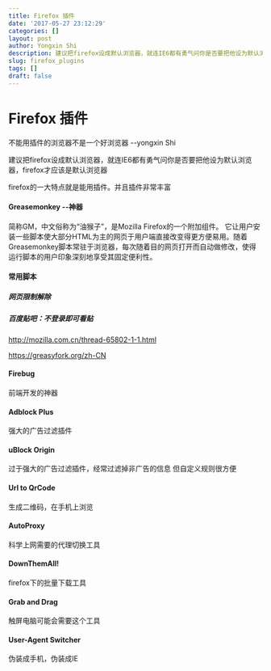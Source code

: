 ```yaml
---
title: Firefox 插件
date: '2017-05-27 23:12:29'
categories: []
layout: post
author: Yongxin Shi
description: 建议把firefox设成默认浏览器，就连IE6都有勇气问你是否要把他设为默认浏览器，firefox才应该是默认浏览器
slug: firefox_plugins
tags: []
draft: false
---
```


Firefox 插件
==========
不能用插件的浏览器不是一个好浏览器 --yongxin Shi

建议把firefox设成默认浏览器，就连IE6都有勇气问你是否要把他设为默认浏览器，firefox才应该是默认浏览器

firefox的一大特点就是能用插件。并且插件非常丰富


#### Greasemonkey --神器
简称GM，中文俗称为“油猴子”，是Mozilla Firefox的一个附加组件。
它让用户安装一些脚本使大部分HTML为主的网页于用户端直接改变得更方便易用。随着Greasemonkey脚本常驻于浏览器，每次随着目的网页打开而自动做修改，使得运行脚本的用户印象深刻地享受其固定便利性。

#### 常用脚本
##### 网页限制解除
##### 百度贴吧：不登录即可看贴

http://mozilla.com.cn/thread-65802-1-1.html

https://greasyfork.org/zh-CN


#### Firebug
前端开发的神器

#### Adblock Plus
强大的广告过滤插件

#### uBlock Origin
过于强大的广告过滤插件，经常过滤掉非广告的信息
但自定义规则很方便

#### Url to QrCode
生成二维码，在手机上浏览

#### AutoProxy
科学上网需要的代理切换工具

#### DownThemAll!
firefox下的批量下载工具

#### Grab and Drag
触屏电脑可能会需要这个工具

#### User-Agent Switcher
伪装成手机，伪装成IE
